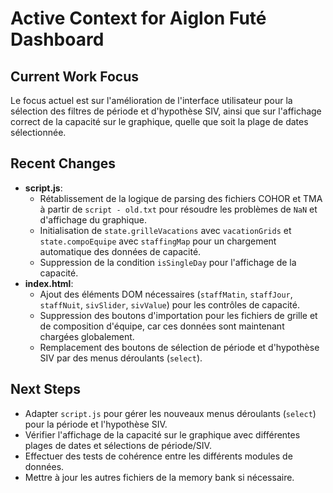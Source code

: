 # Active Context for Aiglon Futé Dashboard

## Current Work Focus
Le focus actuel est sur l'amélioration de l'interface utilisateur pour la sélection des filtres de période et d'hypothèse SIV, ainsi que sur l'affichage correct de la capacité sur le graphique, quelle que soit la plage de dates sélectionnée.

## Recent Changes
- **script.js**:
  - Rétablissement de la logique de parsing des fichiers COHOR et TMA à partir de `script - old.txt` pour résoudre les problèmes de `NaN` et d'affichage du graphique.
  - Initialisation de `state.grilleVacations` avec `vacationGrids` et `state.compoEquipe` avec `staffingMap` pour un chargement automatique des données de capacité.
  - Suppression de la condition `isSingleDay` pour l'affichage de la capacité.
- **index.html**:
  - Ajout des éléments DOM nécessaires (`staffMatin`, `staffJour`, `staffNuit`, `sivSlider`, `sivValue`) pour les contrôles de capacité.
  - Suppression des boutons d'importation pour les fichiers de grille et de composition d'équipe, car ces données sont maintenant chargées globalement.
  - Remplacement des boutons de sélection de période et d'hypothèse SIV par des menus déroulants (`select`).

## Next Steps
- Adapter `script.js` pour gérer les nouveaux menus déroulants (`select`) pour la période et l'hypothèse SIV.
- Vérifier l'affichage de la capacité sur le graphique avec différentes plages de dates et sélections de période/SIV.
- Effectuer des tests de cohérence entre les différents modules de données.
- Mettre à jour les autres fichiers de la memory bank si nécessaire.
